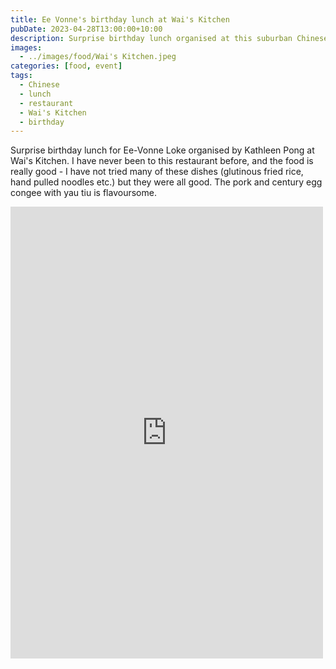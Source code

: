 ```yaml
---
title: Ee Vonne's birthday lunch at Wai's Kitchen
pubDate: 2023-04-28T13:00:00+10:00
description: Surprise birthday lunch organised at this suburban Chinese restaurant at Pennant Hills.
images:
  - ../images/food/Wai's Kitchen.jpeg
categories: [food, event]
tags:
  - Chinese
  - lunch
  - restaurant
  - Wai's Kitchen
  - birthday
---
```


Surprise birthday lunch for Ee-Vonne Loke organised by Kathleen Pong at Wai's Kitchen. I have never been to this restaurant before, and the food is really good - I have not tried many of these dishes (glutinous fried rice, hand pulled noodles etc.) but they were all good. The pork and century egg congee with yau tiu is flavoursome.

<iframe src="https://www.facebook.com/plugins/post.php?href=https%3A%2F%2Fwww.facebook.com%2Fchris1.tham%2Fposts%2Fpfbid023rvWWVJrTWMPUUJ6RYZwKF31Gyyr5UxfEahL3L4XuM7BNDZLCFMDJYuUztEp9i3vl&show_text=true&width=500" width="500" height="723" style="border:none;overflow:hidden" scrolling="no" frameborder="0" allowfullscreen="true" allow="autoplay; clipboard-write; encrypted-media; picture-in-picture; web-share"></iframe>
